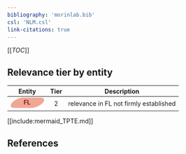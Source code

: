 ```yaml
---
bibliography: 'morinlab.bib'
csl: 'NLM.csl'
link-citations: true
---
```


[[_TOC_]]




## Relevance tier by entity

|Entity|Tier|Description|
|:------:|:----:|--------------------------------------|
|![FL](images/icons/FL_tier2.png)|2|relevance in FL not firmly established|





[[include:mermaid_TPTE.md]]

## References


